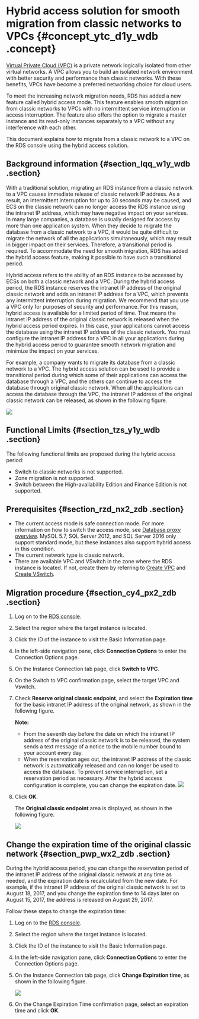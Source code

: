 # Hybrid access solution for smooth migration from classic networks to VPCs {#concept_ytc_d1y_wdb .concept}

[Virtual Private Cloud \(VPC\)](https://www.alibabacloud.com/help/doc-detail/34217.htm) is a private network logically isolated from other virtual networks. A VPC allows you to build an isolated network environment with better security and performance than classic networks. With these benefits, VPCs have become a preferred networking choice for cloud users.

To meet the increasing network migration needs, RDS has added a new feature called hybrid access mode. This feature enables smooth migration from classic networks to VPCs with no intermittent service interruption or access interruption. The feature also offers the option to migrate a master instance and its read-only instances separately to a VPC without any interference with each other.

This document explains how to migrate from a classic network to a VPC on the RDS console using the hybrid access solution.

## Background information {#section_lqq_w1y_wdb .section}

With a traditional solution, migrating an RDS instance from a classic network to a VPC causes immediate release of classic network IP address. As a result, an intermittent interruption for up to 30 seconds may be caused, and ECS on the classic network can no longer access the RDS instance using the intranet IP address, which may have negative impact on your services. In many large companies, a database is usually designed for access by more than one application system. When they decide to migrate the database from a classic network to a VPC, it would be quite difficult to migrate the network of all the applications simultaneously, which may result in bigger impact on their services. Therefore, a transitional period is required. To accommodate the need for smooth migration, RDS has added the hybrid access feature, making it possible to have such a transitional period.

Hybrid access refers to the ability of an RDS instance to be accessed by ECSs on both a classic network and a VPC. During the hybrid access period, the RDS instance reserves the intranet IP address of the original classic network and adds an intranet IP address for a VPC, which prevents any intermittent interruption during migration. We recommend that you use a VPC only for purposes of security and performance. For this reason, hybrid access is available for a limited period of time. That means the intranet IP address of the original classic network is released when the hybrid access period expires. In this case, your applications cannot access the database using the intranet IP address of the classic network. You must configure the intranet IP address for a VPC in all your applications during the hybrid access period to guarantee smooth network migration and minimize the impact on your services.

For example, a company wants to migrate its database from a classic network to a VPC. The hybrid access solution can be used to provide a transitional period during which some of their applications can access the database through a VPC, and the others can continue to access the database through original classic network. When all the applications can access the database through the VPC, the intranet IP address of the original classic network can be released, as shown in the following figure.

![](http://static-aliyun-doc.oss-cn-hangzhou.aliyuncs.com/assets/img/7944/15429557214743_en-US.png)

## Functional Limits {#section_tzs_y1y_wdb .section}

The following functional limits are proposed during the hybrid access period:

-   Switch to classic networks is not supported.
-   Zone migration is not supported.
-   Switch between the High-availability Edition and Finance Edition is not supported.

## Prerequisites {#section_rzd_nx2_zdb .section}

-   The current access mode is safe connection mode. For more information on how to switch the access mode, see [Database proxy overview](https://www.alibabacloud.com/help/doc-detail/72253.html). MySQL 5.7, SQL Server 2012, and SQL Server 2016 only support standard mode, but these instances also support hybrid access in this condition.
-   The current network type is classic network.
-   There are available VPC and VSwitch in the zone where the RDS instance is located. If not, create them by referring to [Create VPC](https://www.alibabacloud.com/help/doc-detail/53604.htm) and [Create VSwitch](https://www.alibabacloud.com/help/doc-detail/53670.html).

## Migration procedure {#section_cy4_px2_zdb .section}

1.  Log on to the [RDS console](https://rds.console.aliyun.com/).
2.  Select the region where the target instance is located.
3.  Click the ID of the instance to visit the Basic Information page.
4.  In the left-side navigation pane, click **Connection Options** to enter the Connection Options page.
5.  On the Instance Connection tab page, click **Switch to VPC**.
6.  On the Switch to VPC confirmation page, select the target VPC and Vswitch.
7.  Check **Reserve original classic endpoint**, and select the **Expiration time** for the basic intranet IP address of the original network, as shown in the following figure.

    **Note:** 

    -   From the seventh day before the date on which the intranet IP address of the original classic network is to be released, the system sends a text message of a notice to the mobile number bound to your account every day.
    -   When the reservation ages out, the intranet IP address of the classic network is automatically released and can no longer be used to access the database. To prevent service interruption, set a reservation period as necessary. After the hybrid access configuration is complete, you can change the expiration date.
    ![](http://static-aliyun-doc.oss-cn-hangzhou.aliyuncs.com/assets/img/7944/15429557214745_en-US.png)

8.  Click **OK**.

    The **Original classic endpoint** area is displayed, as shown in the following figure.

    ![](http://static-aliyun-doc.oss-cn-hangzhou.aliyuncs.com/assets/img/7944/15429557214747_en-US.png)


## Change the expiration time of the original classic network {#section_pwp_wx2_zdb .section}

During the hybrid access period, you can change the reservation period of the intranet IP address of the original classic network at any time as needed, and the expiration date is recalculated from the new date. For example, if the intranet IP address of the original classic network is set to August 18, 2017, and you change the expiration time to 14 days later on August 15, 2017, the address is released on August 29, 2017.

Follow these steps to change the expiration time:

1.  Log on to the [RDS console](https://rds.console.aliyun.com/).
2.  Select the region where the target instance is located.
3.  Click the ID of the instance to visit the Basic Information page.
4.  In the left-side navigation pane, click **Connection Options** to enter the Connection Options page.
5.  On the Instance Connection tab page, click **Change Expiration time**, as shown in the following figure.

    ![](http://static-aliyun-doc.oss-cn-hangzhou.aliyuncs.com/assets/img/7944/15429557214748_en-US.png)

6.  On the Change Expiration Time confirmation page, select an expiration time and click **OK**.

